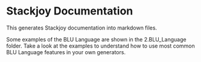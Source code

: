 # Stackjoy Documentation

This generates Stackjoy documentation into markdown files. 

Some examples of the BLU Language are shown in the 2.BLU_Language folder. Take a look at the examples to understand how to use most common BLU Language features in your own generators.
